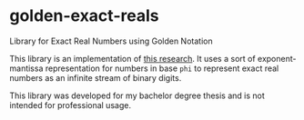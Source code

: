 # golden-exact-reals

Library for Exact Real Numbers using Golden Notation

This library is an implementation of [this research](https://users.dimi.uniud.it/~pietro.digianantonio/papers/copy_pdf/golden.pdf).
It uses a sort of exponent-mantissa representation for numbers in base `phi` to represent exact real numbers as an infinite stream of binary digits.

This library was developed for my bachelor degree thesis and is not intended for professional usage.
